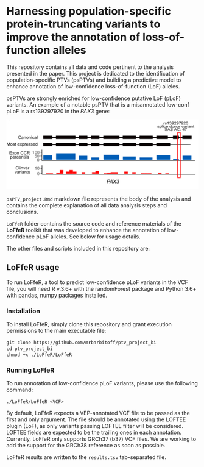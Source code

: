 # Harnessing population-specific protein-truncating variants to improve the annotation of loss-of-function alleles

This repository contains all data and code pertinent to the analysis presented in the paper. This project is dedicated to the identification of population-specific PTVs (psPTVs) and building a predictive model to enhance annotation of low-confidence loss-of-function (LoF) alleles. 

psPTVs are strongly enriched for low-confidence putative LoF (pLoF) variants. An example of a notable psPTV that is a misannotated low-conf pLoF is a rs139297920 in the *PAX3* gene:

![alt text](https://github.com/mrbarbitoff/ptv_project_bi/blob/master/pax3.png)

`psPTV_project.Rmd` markdown file represents the body of the analysis and contains the complete explanation of all data analysis steps and conclusions.

`LoFfeR` folder contains the source code and reference materials of the **LoFfeR** toolkit that was developed to enhance the annotation of low-confidence pLoF alleles. See below for usage details.

The other files and scripts included in this repository are:

## LoFfeR usage

To run LoFfeR, a tool to predict low-confidence pLoF variants in the VCF file, you will need R v.3.6+ with the randomForest package and Python 3.6+ with pandas, numpy packages installed.

### Installation

To install LoFfeR, simply clone this repository and grant execution permissions to the main executable file:

```
git clone https://github.com/mrbarbitoff/ptv_project_bi
cd ptv_project_bi
chmod +x ./LoFfeR/LoFfeR
```

### Running LoFfeR

To run annotation of low-confidence pLoF variants, please use the following command:

```
./LoFfeR/LoFfeR <VCF>
```

By default, LoFfeR expects a VEP-annotated VCF file to be passed as the first and only argument. The file should be annotated using the LOFTEE plugin (LoF), as only variants passing LOFTEE filter will be considered. LOFTEE fields are expected to be the trailing ones in each annotation. Currently, LoFfeR only supports GRCh37 (b37) VCF files. We are working to add the support for the GRCh38 reference as soon as possible.

LoFfeR results are written to the `results.tsv` tab-separated file.
